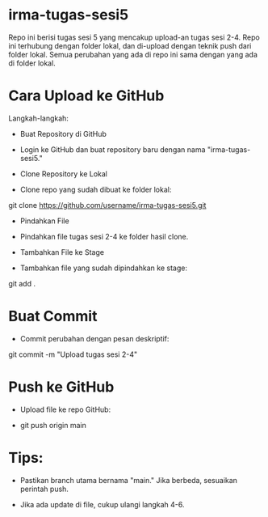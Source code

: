 # irma-tugas-sesi5
Repo ini berisi tugas sesi 5 yang mencakup upload-an tugas sesi 2-4. Repo ini terhubung dengan folder lokal, dan di-upload dengan teknik push dari folder lokal. Semua perubahan yang ada di repo ini sama dengan yang ada di folder lokal.

# Cara Upload ke GitHub

Langkah-langkah:

- Buat Repository di GitHub

- Login ke GitHub dan buat repository baru dengan nama "irma-tugas-sesi5."

- Clone Repository ke Lokal

- Clone repo yang sudah dibuat ke folder lokal:

git clone https://github.com/username/irma-tugas-sesi5.git

- Pindahkan File

- Pindahkan file tugas sesi 2-4 ke folder hasil clone.

- Tambahkan File ke Stage

- Tambahkan file yang sudah dipindahkan ke stage:

git add .

# Buat Commit

- Commit perubahan dengan pesan deskriptif:

git commit -m "Upload tugas sesi 2-4"

# Push ke GitHub

- Upload file ke repo GitHub:

- git push origin main

# Tips:

- Pastikan branch utama bernama "main." Jika berbeda, sesuaikan perintah push.

- Jika ada update di file, cukup ulangi langkah 4-6.
